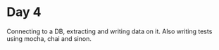# Day 4

Connecting to a DB, extracting and writing data on it. Also writing tests using mocha, chai and sinon.
